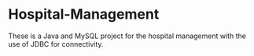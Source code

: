 # Hospital-Management
These is a Java and MySQL project for the hospital management with the use of JDBC for connectivity.
